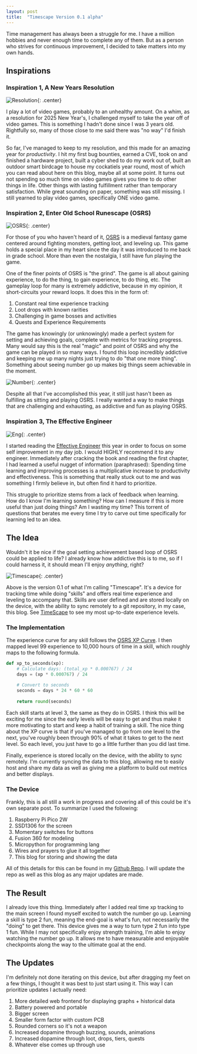 ```yaml
---
layout: post
title:  "Timescape Version 0.1 alpha"
---
```


Time management has always been a struggle for me. I have a million hobbies and never enough time to complete any of them. But as a person who strives for continuous improvement, I decided to take matters into my own hands.

## Inspirations

### Inspiration 1, A New Years Resolution

![Resolution](/images/resolution.gif){: .center}

I play a lot of video games, probably to an unhealthy amount. On a whim, as a resolution for 2025 New Year's, I challenged myself to take the year off of video games. This is something I hadn't done since I was 3 years old. Rightfully so, many of those close to me said there was "no way" I'd finish it.

So far, I've managed to keep to my resolution, and this made for an amazing year for *productivity*. I hit my first bug bounties, earned a CVE, took on and finished a hardware project, built a cyber shed to do my work out of, built an outdoor smart birdcage to house my cockatiels year round, most of which you can read about here on this blog, maybe all at some point. It turns out not spending so much time on video games gives you time to do other things in life. Other things with lasting fulfillment rather than temporary satisfaction. While great sounding on paper, something was still missing. I still yearned to play video games, specifically ONE video game. 

### Inspiration 2, Enter Old School Runescape (OSRS)

![OSRS](/images/osrs_dance.gif){: .center}

For those of you who haven't heard of it, [OSRS](https://oldschool.runescape.com/) is a medieval fantasy game centered around fighting monsters, getting loot, and leveling up. This game holds a special place in my heart since the day it was introduced to me back in grade school. More than even the nostalgia, I still have fun playing the game. 

One of the finer points of OSRS is "the grind". The game is all about gaining experience, to do the thing, to gain experience, to do thing, etc. The gameplay loop for many is extremely addictive, because in my opinion, it short-circuits your reward loops. It does this in the form of:

1. Constant real time experience tracking
2. Loot drops with known rarities
3. Challenging in game bosses and activities
4. Quests and Experience Requirements

The game has knowingly (or unknowingly) made a perfect system for setting and achieving goals, complete with metrics for tracking progress. Many would say this is the real "magic" and point of OSRS and why the game can be played in so many ways. I found this loop incredibly addictive and keeping me up many nights just trying to do "that one more thing". Something about seeing number go up makes big things seem achievable in the moment.

![Number](/images/number.gif){: .center}

Despite all that I've accomplished this year, it still just hasn't been as fulfilling as sitting and playing OSRS. I really wanted a way to make things that are challenging and exhausting, as addictive and fun as playing OSRS.

### Inspiration 3, The Effective Engineer

![Eng](/images/eff_eng.png){: .center}

I started reading the [Effective Engineer](https://www.amazon.com/Effective-Engineer-Engineering-Disproportionate-Meaningful/dp/0996128107/) this year in order to focus on some self improvement in my day job. I would HIGHLY recommend it to any engineer. Immediately after cracking the book and reading the first chapter, I had learned a useful nugget of information (paraphrased): Spending time learning and improving processes is a multiplicative increase to productivity and effectiveness. This is something that really stuck out to me and was something I firmly believe in, but often find it hard to prioritize.

This struggle to prioritize stems from a lack of feedback when learning. How do I know I'm learning something? How can I measure if this is more useful than just doing things? Am I wasting my time? This torrent of questions that berates me every time I try to carve out time specifically for learning led to an idea.

## The Idea

Wouldn't it be nice if the goal setting achievement based loop of OSRS could be applied to life? I already know how addictive this is to me, so if I could harness it, it should mean I'll enjoy *anything*, right?

![Timescape](/images/timescape.gif){: .center}

Above is the version 0.1 of what I'm calling "Timescape". It's a device for tracking time while doing "skills" and offers real time experience and leveling to accompany that. Skills are user defined and are stored locally on the device, with the ability to sync remotely to a git repository, in my case, this blog. See [TimeScape](/timescape.html) to see my most up-to-date experience levels.

### The Implementation

The experience curve for any skill follows the [OSRS XP Curve](https://oldschool.tools/experience-table). I then mapped level 99 experience to 10,000 hours of time in a skill, which roughly maps to the following formula. 

```python
def xp_to_seconds(xp):
    # Calculate days: (total_xp * 0.000767) / 24
    days = (xp * 0.000767) / 24
    
    # Convert to seconds
    seconds = days * 24 * 60 * 60
    
    return round(seconds)
```

Each skill starts at level 3, the same as they do in OSRS. I think this will be exciting for me since the early levels will be easy to get and thus make it more motivating to start and keep a habit of training a skill. The nice thing about the XP curve is that if you've managed to go from one level to the next, you've roughly been through 90% of what it takes to get to the next level. So each level, you just have to go a little further than you did last time.

Finally, experience is stored locally on the device, with the ability to sync remotely. I'm currently syncing the data to this blog, allowing me to easily host and share my data as well as giving me a platform to build out metrics and better displays.

### The Device

Frankly, this is all still a work in progress and covering all of this could be it's own separate post. To summarize I used the following:

1. Raspberry Pi Pico 2W
1. SSD1306 for the screen
1. Momentary switches for buttons
1. Fusion 360 for modeling
1. Micropython for programming lang
1. Wires and prayers to glue it all together
1. This blog for storing and showing the data

All of this details for this can be found in my [Github Repo](https://github.com/Furbreeze/timescape). I will update the repo as well as this blog as any major updates are made.

## The Result

I already love this thing. Immediately after I added real time xp tracking to the main screen I found myself excited to watch the number go up. Learning a skill is type 2 fun, meaning the end-goal is what's fun, not necessarily the "doing" to get there. This device gives me a way to turn type 2 fun into type 1 fun. While I may not specifically enjoy strength training, I'm able to enjoy watching the number go up. It allows me to have measurable and enjoyable checkpoints along the way to the ultimate goal at the end.

## The Updates

I'm definitely not done iterating on this device, but after dragging my feet on a few things, I thought it was best to just start using it. This way I can prioritize updates I actually need:
1. More detailed web frontend for displaying graphs + historical data
1. Battery powered and portable
1. Bigger screen
1. Smaller form factor with custom PCB
1. Rounded corners so it's not a weapon
1. Increased dopamine through buzzing, sounds, animations 
1. Increased dopamine through loot, drops, tiers, quests
1. Whatever else comes up through use
